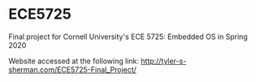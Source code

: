 # ECE5725
Final project for Cornell University's ECE 5725: Embedded OS in Spring 2020

Website accessed at the following link: http://tyler-s-sherman.com/ECE5725-Final_Project/
